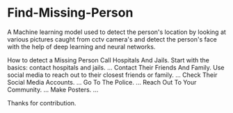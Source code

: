 # Find-Missing-Person

A Machine learning model used to detect the person's location by looking at various pictures caught from cctv camera's and detect the person's face with the help of deep learning and neural networks.

How to detect a Missing Person
    Call Hospitals And Jails. Start with the basics: contact hospitals and jails. ...
    Contact Their Friends And Family. Use social media to reach out to their closest friends or family. ...
    Check Their Social Media Accounts. ...
    Go To The Police. ...
    Reach Out To Your Community. ...
    Make Posters. ...
    
Thanks for contribution.
